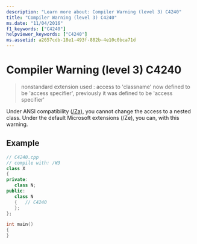 ```yaml
---
description: "Learn more about: Compiler Warning (level 3) C4240"
title: "Compiler Warning (level 3) C4240"
ms.date: "11/04/2016"
f1_keywords: ["C4240"]
helpviewer_keywords: ["C4240"]
ms.assetid: a2657cdb-18e1-493f-882b-4e10c0bca71d
---
```

# Compiler Warning (level 3) C4240

> nonstandard extension used : access to 'classname' now defined to be 'access specifier', previously it was defined to be 'access specifier'

Under ANSI compatibility ([/Za](../../build/reference/za-ze-disable-language-extensions.md)), you cannot change the access to a nested class. Under the default Microsoft extensions (/Ze), you can, with this warning.

## Example

```cpp
// C4240.cpp
// compile with: /W3
class X
{
private:
   class N;
public:
   class N
   {   // C4240
   };
};

int main()
{
}
```
